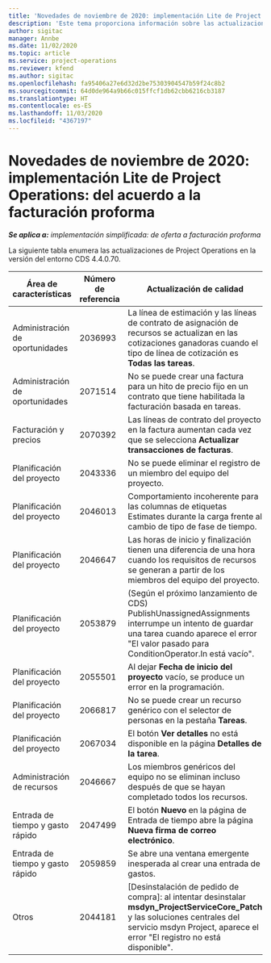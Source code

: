 ```yaml
---
title: 'Novedades de noviembre de 2020: implementación Lite de Project Operations: del acuerdo a la facturación proforma'
description: 'Este tema proporciona información sobre las actualizaciones de calidad disponibles en la versión de noviembre de 2020 de la implementación Lite de Project Operations: del acuerdo a la facturación proforma.'
author: sigitac
manager: Annbe
ms.date: 11/02/2020
ms.topic: article
ms.service: project-operations
ms.reviewer: kfend
ms.author: sigitac
ms.openlocfilehash: fa95406a27e6d32d2be75303904547b59f24c8b2
ms.sourcegitcommit: 64d0de964a9b66c015ffcf1db62cbb6216cb3187
ms.translationtype: HT
ms.contentlocale: es-ES
ms.lasthandoff: 11/03/2020
ms.locfileid: "4367197"
---
```

# <a name="whats-new-november-2020---project-operations-lite-deployment---deal-to-proforma-invoicing"></a>Novedades de noviembre de 2020: implementación Lite de Project Operations: del acuerdo a la facturación proforma

_**Se aplica a:** implementación simplificada: de oferta a facturación proforma_

La siguiente tabla enumera las actualizaciones de Project Operations en la versión del entorno CDS 4.4.0.70.

| Área de características                 | Número de referencia | Actualización de calidad                                                                                                                                                                    |
|------------------------------|------------------|-----------------------------------------------------------------------------------------------------------------------------------------------------------------------------------|
|   Administración de oportunidades       | 2036993          | La línea de estimación y las líneas de contrato de asignación de recursos se actualizan en las cotizaciones ganadoras cuando el tipo de línea de cotización es **Todas las tareas**.                                                 |
|   Administración de oportunidades       | 2071514          | No se puede crear una factura para un hito de precio fijo en un contrato que tiene habilitada la facturación basada en tareas.                                                                          |
| Facturación y precios          | 2070392          | Las líneas de contrato del proyecto en la factura aumentan cada vez que se selecciona **Actualizar transacciones de facturas**.                                                                       |
| Planificación del proyecto             | 2043336          | No se puede eliminar el registro de un miembro del equipo del proyecto.                                                                                                                                    |
| Planificación del proyecto             | 2046013          | Comportamiento incoherente para las columnas de etiquetas Estimates durante la carga frente al cambio de tipo de fase de tiempo.                                                                                   |
| Planificación del proyecto             | 2046647          | Las horas de inicio y finalización tienen una diferencia de una hora cuando los requisitos de recursos se generan a partir de los miembros del equipo del proyecto.                                                                      |
| Planificación del proyecto             | 2053879          | (Según el próximo lanzamiento de CDS) PublishUnassignedAssignments interrumpe un intento de guardar una tarea cuando aparece el error "El valor pasado para ConditionOperator.In está vacío". |
| Planificación del proyecto             | 2055501          | Al dejar **Fecha de inicio del proyecto** vacío, se produce un error en la programación.                                                                                                      |
| Planificación del proyecto             | 2066817          | No se puede crear un recurso genérico con el selector de personas en la pestaña **Tareas**.                                                                                               |
| Planificación del proyecto             | 2067034          | El botón **Ver detalles** no está disponible en la página **Detalles de la tarea**.                                                                                                         |
| Administración de recursos          | 2046667          | Los miembros genéricos del equipo no se eliminan incluso después de que se hayan completado todos los recursos.                                                                                                     |
| Entrada de tiempo y gasto rápido | 2047499          | El botón **Nuevo** en la página de Entrada de tiempo abre la página **Nueva firma de correo electrónico**.                                                                                               |
| Entrada de tiempo y gasto rápido | 2059859          | Se abre una ventana emergente inesperada al crear una entrada de gastos.                                                                                                                         |
| Otros                        | 2044181          | [Desinstalación de pedido de compra]: al intentar desinstalar **msdyn_ProjectServiceCore_Patch** y las soluciones centrales del servicio msdyn Project, aparece el error "El registro no está disponible".        |
